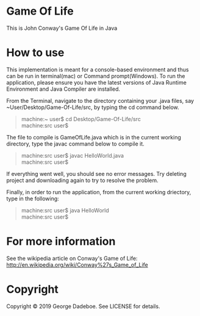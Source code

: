 # Game Of Life
This is John Conway's Game Of Life in Java

# How to use
This implementation is meant for a console-based environment and thus can be run in terminal(mac) or Command prompt(Windows).
To run the application, please ensure you have the latest versions of Java Runtime Environment and Java Compiler are installed.

From the Terminal, navigate to the directory containing your .java files, say ~User/Desktop/Game-Of-Life/src, by typing the cd command below.
>machine:~ user$ cd Desktop/Game-Of-Life/src<br>
>machine:src user$

The file to compile is GameOfLife.java which is in the current working directory, type the javac command below to compile it.
>machine:src user$ javac HelloWorld.java<br>
>machine:src user$

If everything went well, you should see no error messages. Try deleting project and downloading again to try to resolve the problem.

Finally, in order to run the application, from the current working driectory, type in the following:
>machine:src user$ java HelloWorld<br>
>machine:src user$

# For more information
See the wikipedia article on Conway's Game of Life:
http://en.wikipedia.org/wiki/Conway%27s_Game_of_Life

# Copyright

Copyright &copy; 2019 George Dadeboe. See LICENSE for details.
